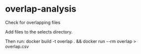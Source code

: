 # overlap-analysis
Check for overlapping files 

Add files to the selects directory.

Then run: 
docker build -t overlap . && docker run --rm overlap > overlap.csv
